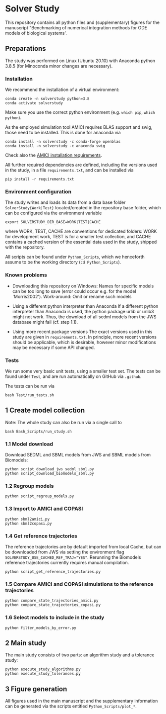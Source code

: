 # Solver Study

This repository contains all python files and (supplementary) figures for the
manuscript "Benchmarking of numerical integration methods for ODE models of
biological systems'.

## Preparations

The study was performed on Linux (Ubuntu 20.10) with Anaconda python 3.8.5
(for Minoconda minor changes are necessary).

### Installation

We recommend the installation of a virtual environment:

    conda create -n solverstudy python=3.8
    conda activate solverstudy

Make sure you use the correct python environment (e.g. `which pip`,
`which python`).

As the employed simulation tool AMICI requires BLAS support and swig, those
need to be installed. This is done for anaconda via

    conda install -n solverstudy -c conda-forge openblas
    conda install -n solverstudy -c anaconda swig

Check also the
[AMICI installation requirements](https://github.com/amici-dev/amici/INSTALL.md).

All further required dependencies are defined, including the versions used in
the study, in a file `requirements.txt`, and can be installed via

    pip install -r requirements.txt

### Environment configuration

The study writes and loads its data from a data base folder
`SolverStudy{Work|Test}` located/created in the repository base folder,
which can be configured via the environment variable

    export SOLVERSTUDY_DIR_BASE=WORK|TEST|CACHE

where WORK, TEST, CACHE are conventions for dedicated folders:
WORK for development work, TEST is for a smaller test collection, and CACHE
contains a cached version of the essential data used in the study, shipped with
the repository.

All scripts can be found under `Python_Scripts`, which we henceforth assume
to be the working directory (`cd Python_Scripts`).

### Known problems

* Downloading this repository on Windows:
  Names for specific models can be too long to save (error could occur e.g. for
  the model 'Morris2002'). Work-around: Omit or rename such models

* Using a different python interpreter than Anaconda
  If a different python interpreter than Anaconda is used, the python package
  urlib or urlib3 might not work. 
  Thus, the download of all sedml models from the JWS database might fail (cf.
  step 1.1).

* Using more recent package versions
  The exact versions used in this study are given in `requirements.txt`.
  In principle, more recent versions should be applicable, which is desirable,
  however minor modifications may be necessary if some API changed.

### Tests

We run some very basic unit tests, using a smaller test set. The tests can be
found under `Test`, and are run automatically on GitHub via `.github`.

The tests can be run via

    bash Test/run_tests.sh

## 1 Create model collection 

Note: The whole study can also be run via a single call to

    bash Bash_Scripts/run_study.sh

### 1.1 Model download

Download SEDML and SBML models from JWS and SBML models from Biomodels:

    python script_download_jws_sedml_sbml.py
    python script_download_biomodels_sbml.py

### 1.2 Regroup models

    python script_regroup_models.py

### 1.3 Import to AMICI and COPASI

    python sbml2amici.py
    python sbml2copasi.py

### 1.4 Get reference trajectories

The reference trajectories are by default imported from local Cache, but can
be downloaded from JWS via setting the environment flag
`SOLVERSTUDY_USE_CACHED_REF_TRAJ="YES"`. Rerunning the Biomodels reference
trajectories currently requires manual compilation.

    python script_get_reference_trajectories.py

### 1.5 Compare AMICI and COPASI simulations to the reference trajectories

    python compare_state_trajectories_amici.py
    python compare_state_trajectories_copasi.py

### 1.6 Select models to include in the study

    python filter_models_by_error.py

## 2 Main study

The main study consists of two parts: an algorithm study and a tolerance study:

    python execute_study_algorithms.py
    python execute_study_tolerances.py

## 3 Figure generation

All figures used in the main manuscript and the supplementary information
can be generated via the scripts entitled `Python_Scripts/plot_*`.
